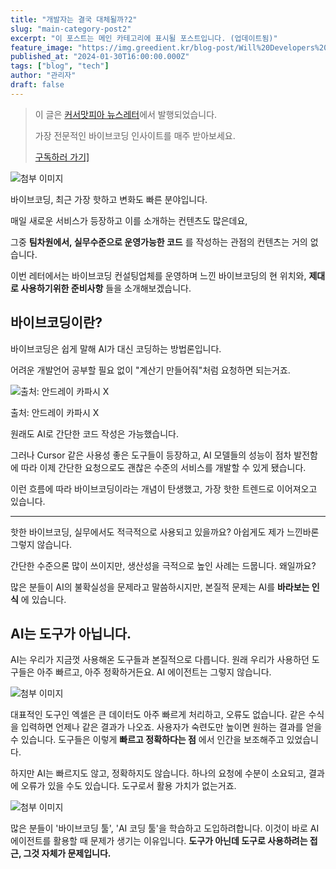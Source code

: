 ```yaml
---
title: "개발자는 결국 대체될까?2"
slug: "main-category-post2"
excerpt: "이 포스트는 메인 카테고리에 표시될 포스트입니다. (업데이트됨)"
feature_image: "https://img.greedient.kr/blog-post/Will%20Developers%20Eventually%20Be%20Replaced%3F/optimized/1_vibecoding_trend.webp"
published_at: "2024-01-30T16:00:00.000Z"
tags: ["blog", "tech"]
author: "관리자"
draft: false
---
```





> 이 글은 [커서맛피아 뉴스레터](https://maily.so/cursormatfia)에서 발행되었습니다.
>
> 가장 전문적인 바이브코딩 인사이트를 매주 받아보세요.
>
> [구독하러 가기\]](https://maily.so/cursormatfia)

  

![첨부 이미지](https://img.greedient.kr/blog-post/Will%20Developers%20Eventually%20Be%20Replaced%3F/optimized/1_vibecoding_trend.webp)

 

바이브코딩, 최근 가장 핫하고 변화도 빠른 분야입니다.

 

매일 새로운 서비스가 등장하고 이를 소개하는 컨텐츠도 많은데요,

그중 **팀차원에서, 실무수준으로 운영가능한 코드** 를 작성하는 관점의 컨텐츠는 거의 없습니다.

 

이번 레터에서는 바이브코딩 컨설팅업체를 운영하며 느낀 바이브코딩의 현 위치와, **제대로 사용하기위한 준비사항** 들을 소개해보겠습니다.

 

## **바이브코딩이란?**

바이브코딩은 쉽게 말해 AI가 대신 코딩하는 방법론입니다.

어려운 개발언어 공부할 필요 없이 "계산기 만들어줘"처럼 요청하면 되는거죠.

![출처: 안드레이 카파시 X](https://img.greedient.kr/blog-post/Will%20Developers%20Eventually%20Be%20Replaced%3F/optimized/Screenshot%202025-07-23%20at%203.31.09%E2%80%AFAM.webp)

출처: 안드레이 카파시 X

원래도 AI로 간단한 코드 작성은 가능했습니다.

그러나 Cursor 같은 사용성 좋은 도구들이 등장하고, AI 모델들의 성능이 점차 발전함에 따라 이제 간단한 요청으로도 괜찮은 수준의 서비스를 개발할 수 있게 됐습니다.

이런 흐름에 따라 바이브코딩이라는 개념이 탄생했고, 가장 핫한 트렌드로 이어져오고 있습니다.

 

------

 

핫한 바이브코딩, 실무에서도 적극적으로 사용되고 있을까요?
아쉽게도 제가 느낀바론 그렇지 않습니다.

간단한 수준으론 많이 쓰이지만, 생산성을 극적으로 높인 사례는 드뭅니다. 왜일까요? 

많은 분들이 AI의 불확실성을 문제라고 말씀하시지만, 본질적 문제는 AI를 **바라보는 인식** 에 있습니다.

 

## **AI는 도구가 아닙니다.**

AI는 우리가 지금껏 사용해온 도구들과 본질적으로 다릅니다. 원래 우리가 사용하던 도구들은 아주 빠르고, 아주 정확하거든요. AI 에이전트는 그렇지 않습니다.

 

![첨부 이미지](https://img.greedient.kr/blog-post/Will%20Developers%20Eventually%20Be%20Replaced%3F/optimized/image.webp)

대표적인 도구인 엑셀은 큰 데이터도 아주 빠르게 처리하고, 오류도 없습니다. 같은 수식을 입력하면 언제나 같은 결과가 나오죠. 사용자가 숙련도만 높이면 원하는 결과를 얻을 수 있습니다. 도구들은 이렇게 **빠르고 정확하다는 점** 에서 인간을 보조해주고 있었습니다.

 

하지만 AI는 빠르지도 않고, 정확하지도 않습니다. 하나의 요청에 수분이 소요되고, 결과에 오류가 있을 수도 있습니다. 도구로서 활용 가치가 없는거죠.

 

![첨부 이미지](https://img.greedient.kr/blog-post/Will%20Developers%20Eventually%20Be%20Replaced%3F/optimized/Screenshot%202025-07-23%20at%2012.41.48%E2%80%AFPM.webp)

많은 분들이 '바이브코딩 툴', 'AI 코딩 툴'을 학습하고 도입하려합니다. 이것이 바로 AI 에이전트를 활용할 때 문제가 생기는 이유입니다. **도구가 아닌데 도구로 사용하려는 접근, 그것 자체가 문제입니다.** 